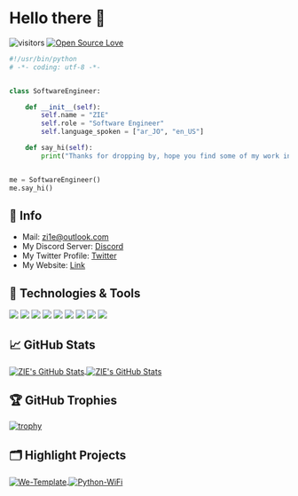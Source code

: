 # Hello there 👋

![visitors](https://visitor-badge.laobi.icu/badge?page_id=zi1e.zi1e)
[![Open Source Love](https://badges.frapsoft.com/os/v1/open-source.svg?v=102)](https://github.com/ellerbrock/open-source-badge/)


```python
#!/usr/bin/python
# -*- coding: utf-8 -*-


class SoftwareEngineer:

    def __init__(self):
        self.name = "ZIE"
        self.role = "Software Engineer"
        self.language_spoken = ["ar_JO", "en_US"]

    def say_hi(self):
        print("Thanks for dropping by, hope you find some of my work interesting.")


me = SoftwareEngineer()
me.say_hi()
```

## 📝 Info

- Mail: zi1e@outlook.com
- My Discord Server: [Discord](https://discord.gg/TbC5KNzrJJ)
- My Twitter Profile: [Twitter](https://twitter.com/ZI1E_)
- My Website: [Link](https://zi1e.site/)


## 🔧 Technologies & Tools

![](https://img.shields.io/badge/OS-Linux-informational?style=flat&logo=linux&logoColor=white&color=6aa6f8)
![](https://img.shields.io/badge/Editor-VS_Code-informational?style=flat&logo=visual-studio-code&logoColor=white&color=6aa6f8)
![](https://img.shields.io/badge/Code-Python-informational?style=flat&logo=python&logoColor=white&color=6aa6f8)
![](https://img.shields.io/badge/Code-JavaScript-informational?style=flat&logo=javascript&logoColor=white&color=6aa6f8)
![](https://img.shields.io/badge/Code-React-informational?style=flat&logo=react&logoColor=white&color=6aa6f8)
![](https://img.shields.io/badge/Shell-Bash-informational?style=flat&logo=gnu-bash&logoColor=white&color=6aa6f8)
![](https://img.shields.io/badge/Tools-PostgreSQL-informational?style=flat&logo=postgresql&logoColor=white&color=6aa6f8)
![](https://img.shields.io/badge/Tools-Docker-informational?style=flat&logo=docker&logoColor=white&color=6aa6f8)
![](https://img.shields.io/badge/Tools-Kubernetes-informational?style=flat&logo=kubernetes&logoColor=white&color=6aa6f8)


## &#x1f4c8; GitHub Stats

<a href="https://github.com/ZI1E/ZI1E">
  <img align="center" src="https://github-readme-stats.vercel.app/api/top-langs/?username=zi1e&hide=c%2B%2B,c,matlab,assembly&title_color=6aa6f8&text_color=8a919a&icon_color=6aa6f8&bg_color=22272e" alt="ZIE's GitHub Stats" />
</a>

<a href="https://github.com/ZI1E/ZI1E">
  <img align="center" src="https://github-readme-stats.vercel.app/api?username=zi1e&show_icons=true&line_height=27&count_private=true&title_color=6aa6f8&text_color=8a919a&icon_color=6aa6f8&bg_color=22272e" alt="ZIE's GitHub Stats" />
</a>

## 🏆 GitHub Trophies

[![trophy](https://github-profile-trophy.vercel.app/?username=zi1e&theme=nord&column=7)](https://github.com/ryo-ma/github-profile-trophy)


## 🗂️ Highlight Projects

<a href="https://github.com/ZI1E/We-Template">
  <img align="center" src="https://github-readme-stats.vercel.app/api/pin/?username=zi1e&repo=We-Template&show_icons=true&line_height=27&title_color=6aa6f8&text_color=8a919a&icon_color=6aa6f8&bg_color=22272e" alt="We-Template" />
</a>

<a href="https://github.com/ZI1E/Python-WiFi">
  <img align="center" src="https://github-readme-stats.vercel.app/api/pin/?username=zi1e&repo=Python-WiFi&show_icons=true&line_height=27&title_color=6aa6f8&text_color=8a919a&icon_color=6aa6f8&bg_color=22272e" alt="Python-WiFi" />
</a>
